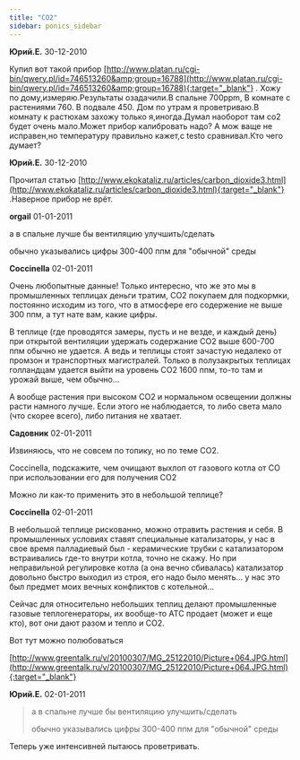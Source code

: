 ```yaml
---
title: "CO2"
sidebar: ponics_sidebar
---
```


**Юрий.E.** 30-12-2010

Купил вот такой прибор [http://www.platan.ru/cgi-bin/qwery.pl/id=746513260&amp;group=16788](http://www.platan.ru/cgi-bin/qwery.pl/id=746513260&amp;group=16788){:target="_blank"} . Хожу по дому,измеряю.Результаты озадачили.В спальне 700ppm, В комнате с растениями 760. В подвале 450. Дом по утрам я проветриваю.В комнату к растюхам захожу только я,иногда.Думал наоборот там co2 будет очень мало.Может прибор калибровать надо? А мож ваще не исправен,но температуру правильно кажет,с testo сравнивал.Кто чего думает?


**Юрий.E.** 30-12-2010

Прочитал статью [http://www.ekokataliz.ru/articles/carbon_dioxide3.html](http://www.ekokataliz.ru/articles/carbon_dioxide3.html){:target="_blank"} .Наверное прибор не врёт.


**orgail** 01-01-2011

а в спальне лучше бы вентиляцию улучшить/сделать

обычно указывались цифры 300-400 ппм для "обычной" среды


**Coccinella** 02-01-2011

Очень любопытные данные! Только интересно, что же это мы в промышленных теплицах деньги тратим, СО2 покупаем для подкормки, постоянно исходим из того, что в атмосфере его содержение не выше 300 ппм, а тут нате вам, какие цифры. 

В теплице (где проводятся замеры, пусть и не везде, и каждый день) при открытой вентиляции удержать содержание СО2 выше 600-700 ппм обычно не удается. А ведь и теплицы стоят зачастую недалеко от промзон и транспортных магистралей. Только в полузакрытых теплицах голландцам удается выйти на уровень СО2 1600 ппм, то-то там и урожай выше, чем обычно...

А вообще растения при высоком СО2 и нормальном освещении должны расти намного лучше. Если этого не наблюдается, то либо света мало (что скорее всего), либо питания не хватает.


**Садовник** 02-01-2011

Извиняюсь, что не совсем по топику, но по теме СО2.

Coccinella, подскажите, чем очищают выхлоп от газового котла от СО при использовании его для получения СО2

Можно ли как-то применить это в небольшой теплице?


**Coccinella** 02-01-2011

В небольшой теплице рискованно, можно отравить растения и себя. В промышленных условиях ставят специальные катализаторы, у нас в свое время палладиевый был - керамические трубки с катализатором встраивались где-то внутри котла, точно не скажу. Но при неправильной регулировке котла (а она вечно сбивалась) катализатор довольно быстро выходил из строя, его надо было менять... у нас это был предмет моих вечных конфликтов с котельной...

Сейчас для относительно небольших теплиц делают промышленные газовые теплогенераторы, их вообще-то АТС продает (может и еще кто), вот они дают разом и тепло и СО2.

Вот тут можно полюбоваться

[http://www.greentalk.ru/v/20100307/MG_25122010/Picture+064.JPG.html](http://www.greentalk.ru/v/20100307/MG_25122010/Picture+064.JPG.html){:target="_blank"}


**Юрий.E.** 02-01-2011

> а в спальне лучше бы вентиляцию улучшить/сделать
> 
> обычно указывались цифры 300-400 ппм для "обычной" среды

Теперь уже интенсивней пытаюсь проветривать.


